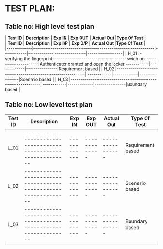 # TEST PLAN:

## Table no: High level test plan

| **Test ID** | **Description**                                              | **Exp IN** | **Exp OUT** | **Actual Out** |**Type Of Test**  |    
| **Test ID** | **Description**                                              | **Exp I/P** | **Exp O/P** | **Actual Out** |**Type Of Test**  |    
|-------------|--------------------------------------------------------------|------------|-------------|----------------|------------------|
|  H_01       |-verifying the fingerprint--------------------------------------swich on-----------------------|Authenticator granted and open the locker  ------------|-------------|----------------|Requirement based |
|  H_02       |--------------------------------------------------------------|  ------------|-------------|----------------|Scenario based    |
|  H_03       |--------------------------------------------------------------|  ------------|-------------|----------------|Boundary based    |
## Table no: Low level test plan
| **Test ID** | **Description**                                              | **Exp IN** | **Exp OUT** | **Actual Out** |**Type Of Test**  |    
|-------------|--------------------------------------------------------------|------------|-------------|----------------|------------------|
|  L_01       |--------------------------------------------------------------|  ------------|-------------|----------------|Requirement based |
|  L_02       |--------------------------------------------------------------|  ------------|-------------|----------------|Scenario based    |
|  L_03       |--------------------------------------------------------------|  ------------|-------------|----------------|Boundary based    |
